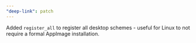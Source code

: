 ```yaml
---
"deep-link": patch
---
```


Added `register_all` to register all desktop schemes - useful for Linux to not require a formal AppImage installation.
